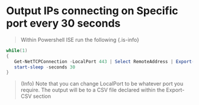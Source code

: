 # Output IPs connecting on Specific port every 30 seconds
> Within Powershell ISE run the following
{.is-info}
```Powershell
while(1)
{
   Get-NetTCPConnection -LocalPort 443 | Select RemoteAddress | Export-csv "C:\WebRequests.csv" -Append
   start-sleep -seconds 30
}
```
> (Info) Note that you can change LocalPort to be whatever port you require. The output will be to a CSV file declared within the Export-CSV section

